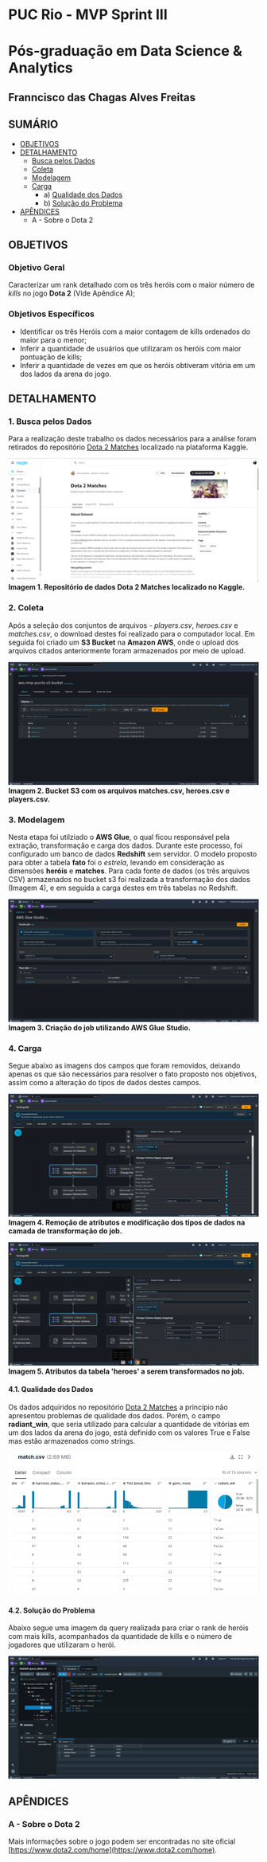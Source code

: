 # PUC Rio - MVP Sprint III
# Pós-graduação em Data Science & Analytics
## Franncisco das Chagas Alves Freitas
## SUMÁRIO

- [OBJETIVOS](https://github.com/sunfreitas/puc-rio-mvp-iii-data-science-analytics/tree/main#objetivos)
- [DETALHAMENTO](https://github.com/sunfreitas/puc-rio-mvp-iii-data-science-analytics/tree/main#detalhamento)
  - [Busca pelos Dados](https://github.com/sunfreitas/puc-rio-mvp-iii-data-science-analytics/blob/main/README.md#1-busca-pelos-dados)
  - [Coleta](https://github.com/sunfreitas/puc-rio-mvp-iii-data-science-analytics/blob/main/README.md#2-coleta)
  - [Modelagem](https://github.com/sunfreitas/puc-rio-mvp-iii-data-science-analytics/blob/main/README.md#3-modelagem)
  - [Carga](https://github.com/sunfreitas/puc-rio-mvp-iii-data-science-analytics/blob/main/README.md#4-carga)
      - a) [Qualidade dos Dados](https://github.com/sunfreitas/puc-rio-mvp-iii-data-science-analytics/blob/main/README.md#41-qualidade-dos-dados)
      - b) [Solução do Problema](https://github.com/sunfreitas/puc-rio-mvp-iii-data-science-analytics/blob/main/README.md#42-solu%C3%A7%C3%A3o-do-problema)
- [APÊNDICES](https://github.com/sunfreitas/puc-rio-mvp-iii-data-science-analytics/blob/main/README.md#ap%C3%AAndices)
  - A - Sobre o Dota 2

## OBJETIVOS
### Objetivo Geral
Caracterizar um rank detalhado com os três heróis com o maior número de *kills* no jogo **Dota 2** (Vide Apêndice A);

### Objetivos Específicos
- Identificar os três Heróis com a maior contagem de kills ordenados do maior para o menor;
- Inferir a quantidade de usuários que utilizaram os heróis com maior pontuação de kills;
- Inferir a quantidade de vezes em que os heróis obtiveram vitória em um dos lados da arena do jogo.

## DETALHAMENTO

### 1. Busca pelos Dados

Para a realização deste trabalho os dados necessários para a análise foram retirados do repositório [Dota 2 Matches](https://www.kaggle.com/datasets/devinanzelmo/dota-2-matches) localizado na plataforma Kaggle.

![](https://github.com/sunfreitas/puc-rio-mvp-iii-data-science-analytics/blob/main/Screenshot%20from%202023-10-01%2023-47-00.png)
**Imagem 1. Repositório de dados Dota 2 Matches localizado no Kaggle.**

### 2. Coleta

Após a seleção dos conjuntos de arquivos - *players.csv*, *heroes.csv* e *matches.csv*, o download destes foi realizado para o computador local. Em seguida foi criado um **S3 Bucket** na **Amazon AWS**, onde o upload dos arquivos citados anteriormente foram armazenados por meio de upload.

![](https://github.com/sunfreitas/puc-rio-mvp-iii-data-science-analytics/blob/main/Screenshot%20from%202023-10-01%2023-00-52.png)
**Imagem 2. Bucket S3 com os arquivos matches.csv, heroes.csv e players.csv.**

### 3. Modelagem
Nesta etapa foi utilziado o **AWS Glue**, o qual ficou responsável pela extração, transformação e carga dos dados. Durante este processo, foi configurado um banco de 
dados **Redshift** sem servidor. O modelo proposto para obter a tabela **fato** foi o *estrela*, levando em consideração as dimensões **heróis** e **matches**. Para cada fonte de dados (os três arquivos CSV) armazenados no bucket s3 foi realizada a transformação dos dados (Imagem 4), e em seguida a carga destes em três tabelas no Redshift.

![](https://github.com/sunfreitas/puc-rio-mvp-iii-data-science-analytics/blob/main/Screenshot%20from%202023-10-01%2023-57-26.png)
**Imagem 3. Criação do job utilizando AWS Glue Studio.**

### 4. Carga

Segue abaixo as imagens dos campos que foram removidos, deixando apenas os que são necessários para resolver o fato proposto nos objetivos, assim como a alteração do tipos de dados destes campos.

![Resultado Final](https://github.com/sunfreitas/puc-rio-mvp-iii-data-science-analytics/blob/main/Screenshot%20from%202023-10-01%2022-59-55.png)
**Imagem 4. Remoção de atributos e modificação dos tipos de dados na camada de transformação do job.**


![](https://github.com/sunfreitas/puc-rio-mvp-iii-data-science-analytics/blob/main/Screenshot%20from%202023-10-01%2023-00-02.png)
**Imagem 5. Atributos da tabela 'heroes' a serem transformados no job.**

#### 4.1. Qualidade dos Dados

Os dados adquiridos no repositório [Dota 2 Matches](https://www.kaggle.com/datasets/devinanzelmo/dota-2-matches) a princípio não apresentou problemas de qualidade dos dados. Porém, o campo 
**radiant_win**, que seria utilizado para calcular a quantidade de vitórias em um dos lados da arena do jogo, está definido com os valores True e False mas estão armazenados como strings.

![](https://github.com/sunfreitas/puc-rio-mvp-iii-data-science-analytics/blob/main/Screenshot%20from%202023-10-02%2000-01-15.png)
#### 4.2. Solução do Problema

Abaixo segue uma imagem da query realizada para criar o rank de heróis com mais kills, acompanhados da quantidade de kills e o número de jogadores que utilizaram o herói.

![Resultado Final](https://github.com/sunfreitas/puc-rio-mvp-iii-data-science-analytics/blob/main/Screenshot%20from%202023-10-01%2022-58-39.png)

## APÊNDICES

### A - Sobre o Dota 2

Mais informações sobre o jogo podem ser encontradas no site oficial [https://www.dota2.com/home](https://www.dota2.com/home).
